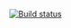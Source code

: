 [![Build status](https://ci.appveyor.com/api/projects/status/um5mr0t75pt76c18?svg=true)](https://ci.appveyor.com/project/7Yuliya/cardwithdelivery)